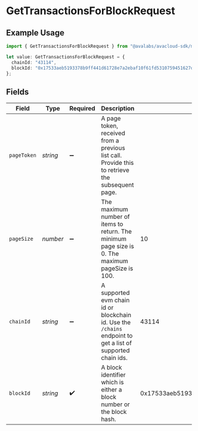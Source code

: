# GetTransactionsForBlockRequest

## Example Usage

```typescript
import { GetTransactionsForBlockRequest } from "@avalabs/avacloud-sdk/models/operations";

let value: GetTransactionsForBlockRequest = {
  chainId: "43114",
  blockId: "0x17533aeb5193378b9ff441d61728e7a2ebaf10f61fd5310759451627dfca2e7c",
};
```

## Fields

| Field                                                                                                       | Type                                                                                                        | Required                                                                                                    | Description                                                                                                 | Example                                                                                                     |
| ----------------------------------------------------------------------------------------------------------- | ----------------------------------------------------------------------------------------------------------- | ----------------------------------------------------------------------------------------------------------- | ----------------------------------------------------------------------------------------------------------- | ----------------------------------------------------------------------------------------------------------- |
| `pageToken`                                                                                                 | *string*                                                                                                    | :heavy_minus_sign:                                                                                          | A page token, received from a previous list call. Provide this to retrieve the subsequent page.             |                                                                                                             |
| `pageSize`                                                                                                  | *number*                                                                                                    | :heavy_minus_sign:                                                                                          | The maximum number of items to return. The minimum page size is 0. The maximum pageSize is 100.             | 10                                                                                                          |
| `chainId`                                                                                                   | *string*                                                                                                    | :heavy_minus_sign:                                                                                          | A supported evm chain id or blockchain id. Use the `/chains` endpoint to get a list of supported chain ids. | 43114                                                                                                       |
| `blockId`                                                                                                   | *string*                                                                                                    | :heavy_check_mark:                                                                                          | A block identifier which is either a block number or the block hash.                                        | 0x17533aeb5193378b9ff441d61728e7a2ebaf10f61fd5310759451627dfca2e7c                                          |